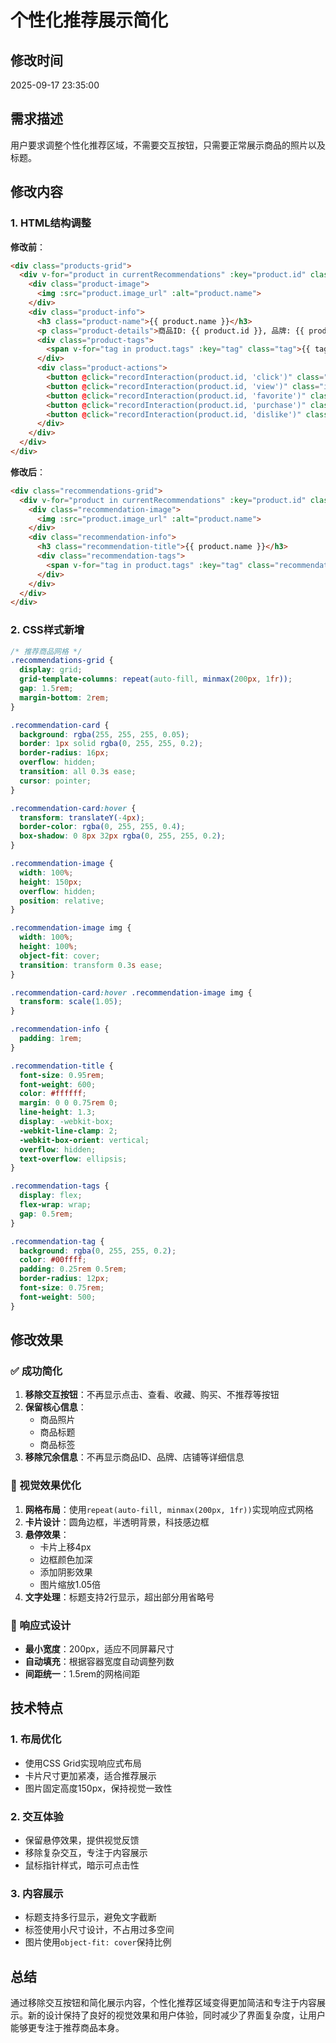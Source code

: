 # 个性化推荐展示简化

## 修改时间
2025-09-17 23:35:00

## 需求描述
用户要求调整个性化推荐区域，不需要交互按钮，只需要正常展示商品的照片以及标题。

## 修改内容

### 1. HTML结构调整
**修改前**：
```html
<div class="products-grid">
  <div v-for="product in currentRecommendations" :key="product.id" class="product-card">
    <div class="product-image">
      <img :src="product.image_url" :alt="product.name">
    </div>
    <div class="product-info">
      <h3 class="product-name">{{ product.name }}</h3>
      <p class="product-details">商品ID: {{ product.id }}, 品牌: {{ product.brand }}, 店铺: {{ product.shop }}</p>
      <div class="product-tags">
        <span v-for="tag in product.tags" :key="tag" class="tag">{{ tag }}</span>
      </div>
      <div class="product-actions">
        <button @click="recordInteraction(product.id, 'click')" class="interaction-btn primary">👆 点击</button>
        <button @click="recordInteraction(product.id, 'view')" class="interaction-btn secondary">👁 查看</button>
        <button @click="recordInteraction(product.id, 'favorite')" class="interaction-btn secondary">❤ 收藏</button>
        <button @click="recordInteraction(product.id, 'purchase')" class="interaction-btn secondary">🛒 购买</button>
        <button @click="recordInteraction(product.id, 'dislike')" class="interaction-btn danger">👎 不推荐</button>
      </div>
    </div>
  </div>
</div>
```

**修改后**：
```html
<div class="recommendations-grid">
  <div v-for="product in currentRecommendations" :key="product.id" class="recommendation-card">
    <div class="recommendation-image">
      <img :src="product.image_url" :alt="product.name">
    </div>
    <div class="recommendation-info">
      <h3 class="recommendation-title">{{ product.name }}</h3>
      <div class="recommendation-tags">
        <span v-for="tag in product.tags" :key="tag" class="recommendation-tag">{{ tag }}</span>
      </div>
    </div>
  </div>
</div>
```

### 2. CSS样式新增
```css
/* 推荐商品网格 */
.recommendations-grid {
  display: grid;
  grid-template-columns: repeat(auto-fill, minmax(200px, 1fr));
  gap: 1.5rem;
  margin-bottom: 2rem;
}

.recommendation-card {
  background: rgba(255, 255, 255, 0.05);
  border: 1px solid rgba(0, 255, 255, 0.2);
  border-radius: 16px;
  overflow: hidden;
  transition: all 0.3s ease;
  cursor: pointer;
}

.recommendation-card:hover {
  transform: translateY(-4px);
  border-color: rgba(0, 255, 255, 0.4);
  box-shadow: 0 8px 32px rgba(0, 255, 255, 0.2);
}

.recommendation-image {
  width: 100%;
  height: 150px;
  overflow: hidden;
  position: relative;
}

.recommendation-image img {
  width: 100%;
  height: 100%;
  object-fit: cover;
  transition: transform 0.3s ease;
}

.recommendation-card:hover .recommendation-image img {
  transform: scale(1.05);
}

.recommendation-info {
  padding: 1rem;
}

.recommendation-title {
  font-size: 0.95rem;
  font-weight: 600;
  color: #ffffff;
  margin: 0 0 0.75rem 0;
  line-height: 1.3;
  display: -webkit-box;
  -webkit-line-clamp: 2;
  -webkit-box-orient: vertical;
  overflow: hidden;
  text-overflow: ellipsis;
}

.recommendation-tags {
  display: flex;
  flex-wrap: wrap;
  gap: 0.5rem;
}

.recommendation-tag {
  background: rgba(0, 255, 255, 0.2);
  color: #00ffff;
  padding: 0.25rem 0.5rem;
  border-radius: 12px;
  font-size: 0.75rem;
  font-weight: 500;
}
```

## 修改效果

### ✅ 成功简化
1. **移除交互按钮**：不再显示点击、查看、收藏、购买、不推荐等按钮
2. **保留核心信息**：
   - 商品照片
   - 商品标题
   - 商品标签
3. **移除冗余信息**：不再显示商品ID、品牌、店铺等详细信息

### 🎨 视觉效果优化
1. **网格布局**：使用`repeat(auto-fill, minmax(200px, 1fr))`实现响应式网格
2. **卡片设计**：圆角边框，半透明背景，科技感边框
3. **悬停效果**：
   - 卡片上移4px
   - 边框颜色加深
   - 添加阴影效果
   - 图片缩放1.05倍
4. **文字处理**：标题支持2行显示，超出部分用省略号

### 📱 响应式设计
- **最小宽度**：200px，适应不同屏幕尺寸
- **自动填充**：根据容器宽度自动调整列数
- **间距统一**：1.5rem的网格间距

## 技术特点

### 1. 布局优化
- 使用CSS Grid实现响应式布局
- 卡片尺寸更加紧凑，适合推荐展示
- 图片固定高度150px，保持视觉一致性

### 2. 交互体验
- 保留悬停效果，提供视觉反馈
- 移除复杂交互，专注于内容展示
- 鼠标指针样式，暗示可点击性

### 3. 内容展示
- 标题支持多行显示，避免文字截断
- 标签使用小尺寸设计，不占用过多空间
- 图片使用`object-fit: cover`保持比例

## 总结
通过移除交互按钮和简化展示内容，个性化推荐区域变得更加简洁和专注于内容展示。新的设计保持了良好的视觉效果和用户体验，同时减少了界面复杂度，让用户能够更专注于推荐商品本身。
